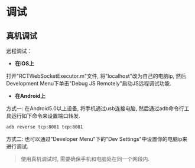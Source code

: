 # 调试

## 真机调试

远程调试：

- **在iOS上**

打开"RCTWebSocketExecutor.m"文件, 将"localhost"改为自己的电脑ip, 然后Development Menu下单击"Debug JS Remotely"启动JS远程调试功能.

- **在Android上**

方式一:
在Android5.0以上设备, 将手机通过usb连接电脑, 然后通过adb命令行工具运行如下命令来设置端口转发.

```bash
adb reverse tcp:8081 tcp:8081
```

方式二:
也可以通过"Developer Menu"下的"Dev Settings"中设置你的电脑ip来进行调试.

> 使用真机调试时, 需要确保手机和电脑处在同一个网段内.